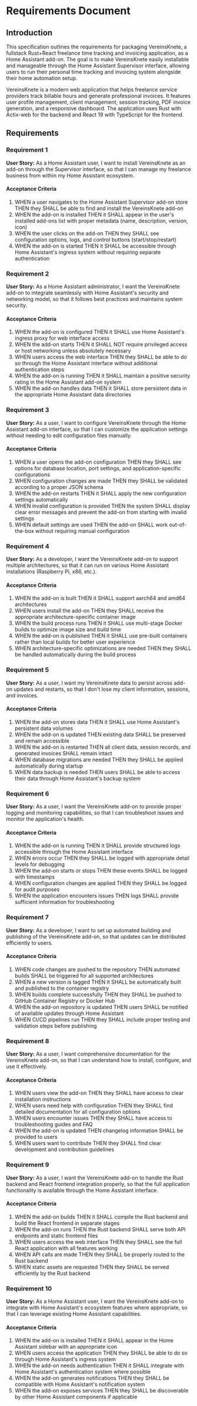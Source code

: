 # Requirements Document

## Introduction

This specification outlines the requirements for packaging VereinsKnete, a fullstack Rust+React freelance time tracking and invoicing application, as a Home Assistant add-on. The goal is to make VereinsKnete easily installable and manageable through the Home Assistant Supervisor interface, allowing users to run their personal time tracking and invoicing system alongside their home automation setup.

VereinsKnete is a modern web application that helps freelance service providers track billable hours and generate professional invoices. It features user profile management, client management, session tracking, PDF invoice generation, and a responsive dashboard. The application uses Rust with Actix-web for the backend and React 19 with TypeScript for the frontend.

## Requirements

### Requirement 1

**User Story:** As a Home Assistant user, I want to install VereinsKnete as an add-on through the Supervisor interface, so that I can manage my freelance business from within my Home Assistant ecosystem.

#### Acceptance Criteria

1. WHEN a user navigates to the Home Assistant Supervisor add-on store THEN they SHALL be able to find and install the VereinsKnete add-on
2. WHEN the add-on is installed THEN it SHALL appear in the user's installed add-ons list with proper metadata (name, description, version, icon)
3. WHEN the user clicks on the add-on THEN they SHALL see configuration options, logs, and control buttons (start/stop/restart)
4. WHEN the add-on is started THEN it SHALL be accessible through Home Assistant's ingress system without requiring separate authentication

### Requirement 2

**User Story:** As a Home Assistant administrator, I want the VereinsKnete add-on to integrate seamlessly with Home Assistant's security and networking model, so that it follows best practices and maintains system security.

#### Acceptance Criteria

1. WHEN the add-on is configured THEN it SHALL use Home Assistant's ingress proxy for web interface access
2. WHEN the add-on starts THEN it SHALL NOT require privileged access or host networking unless absolutely necessary
3. WHEN users access the web interface THEN they SHALL be able to do so through the Home Assistant interface without additional authentication steps
4. WHEN the add-on is running THEN it SHALL maintain a positive security rating in the Home Assistant add-on system
5. WHEN the add-on handles data THEN it SHALL store persistent data in the appropriate Home Assistant data directories

### Requirement 3

**User Story:** As a user, I want to configure VereinsKnete through the Home Assistant add-on interface, so that I can customize the application settings without needing to edit configuration files manually.

#### Acceptance Criteria

1. WHEN a user opens the add-on configuration THEN they SHALL see options for database location, port settings, and application-specific configurations
2. WHEN configuration changes are made THEN they SHALL be validated according to a proper JSON schema
3. WHEN the add-on restarts THEN it SHALL apply the new configuration settings automatically
4. WHEN invalid configuration is provided THEN the system SHALL display clear error messages and prevent the add-on from starting with invalid settings
5. WHEN default settings are used THEN the add-on SHALL work out-of-the-box without requiring manual configuration

### Requirement 4

**User Story:** As a developer, I want the VereinsKnete add-on to support multiple architectures, so that it can run on various Home Assistant installations (Raspberry Pi, x86, etc.).

#### Acceptance Criteria

1. WHEN the add-on is built THEN it SHALL support aarch64 and amd64 architectures
2. WHEN users install the add-on THEN they SHALL receive the appropriate architecture-specific container image
3. WHEN the build process runs THEN it SHALL use multi-stage Docker builds to optimize image size and build time
4. WHEN the add-on is published THEN it SHALL use pre-built containers rather than local builds for better user experience
5. WHEN architecture-specific optimizations are needed THEN they SHALL be handled automatically during the build process

### Requirement 5

**User Story:** As a user, I want my VereinsKnete data to persist across add-on updates and restarts, so that I don't lose my client information, sessions, and invoices.

#### Acceptance Criteria

1. WHEN the add-on stores data THEN it SHALL use Home Assistant's persistent data volumes
2. WHEN the add-on is updated THEN existing data SHALL be preserved and remain accessible
3. WHEN the add-on is restarted THEN all client data, session records, and generated invoices SHALL remain intact
4. WHEN database migrations are needed THEN they SHALL be applied automatically during startup
5. WHEN data backup is needed THEN users SHALL be able to access their data through Home Assistant's backup system

### Requirement 6

**User Story:** As a user, I want the VereinsKnete add-on to provide proper logging and monitoring capabilities, so that I can troubleshoot issues and monitor the application's health.

#### Acceptance Criteria

1. WHEN the add-on is running THEN it SHALL provide structured logs accessible through the Home Assistant interface
2. WHEN errors occur THEN they SHALL be logged with appropriate detail levels for debugging
3. WHEN the add-on starts or stops THEN these events SHALL be logged with timestamps
4. WHEN configuration changes are applied THEN they SHALL be logged for audit purposes
5. WHEN the application encounters issues THEN logs SHALL provide sufficient information for troubleshooting

### Requirement 7

**User Story:** As a developer, I want to set up automated building and publishing of the VereinsKnete add-on, so that updates can be distributed efficiently to users.

#### Acceptance Criteria

1. WHEN code changes are pushed to the repository THEN automated builds SHALL be triggered for all supported architectures
2. WHEN a new version is tagged THEN it SHALL be automatically built and published to the container registry
3. WHEN builds complete successfully THEN they SHALL be pushed to GitHub Container Registry or Docker Hub
4. WHEN the add-on repository is updated THEN users SHALL be notified of available updates through Home Assistant
5. WHEN CI/CD pipelines run THEN they SHALL include proper testing and validation steps before publishing

### Requirement 8

**User Story:** As a user, I want comprehensive documentation for the VereinsKnete add-on, so that I can understand how to install, configure, and use it effectively.

#### Acceptance Criteria

1. WHEN users view the add-on THEN they SHALL have access to clear installation instructions
2. WHEN users need help with configuration THEN they SHALL find detailed documentation for all configuration options
3. WHEN users encounter issues THEN they SHALL have access to troubleshooting guides and FAQ
4. WHEN the add-on is updated THEN changelog information SHALL be provided to users
5. WHEN users want to contribute THEN they SHALL find clear development and contribution guidelines

### Requirement 9

**User Story:** As a user, I want the VereinsKnete add-on to handle the Rust backend and React frontend integration properly, so that the full application functionality is available through the Home Assistant interface.

#### Acceptance Criteria

1. WHEN the add-on builds THEN it SHALL compile the Rust backend and build the React frontend in separate stages
2. WHEN the add-on runs THEN the Rust backend SHALL serve both API endpoints and static frontend files
3. WHEN users access the web interface THEN they SHALL see the full React application with all features working
4. WHEN API calls are made THEN they SHALL be properly routed to the Rust backend
5. WHEN static assets are requested THEN they SHALL be served efficiently by the Rust backend

### Requirement 10

**User Story:** As a Home Assistant user, I want the VereinsKnete add-on to integrate with Home Assistant's ecosystem features where appropriate, so that I can leverage existing Home Assistant capabilities.

#### Acceptance Criteria

1. WHEN the add-on is installed THEN it SHALL appear in the Home Assistant sidebar with an appropriate icon
2. WHEN users access the application THEN they SHALL be able to do so through Home Assistant's ingress system
3. WHEN the add-on needs authentication THEN it SHALL integrate with Home Assistant's authentication system where possible
4. WHEN the add-on generates notifications THEN they SHALL be compatible with Home Assistant's notification system
5. WHEN the add-on exposes services THEN they SHALL be discoverable by other Home Assistant components if applicable